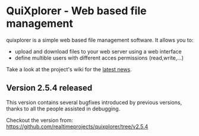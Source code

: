 QuiXplorer - Web based file management
======================================

quixplorer is a simple web based file management software. It allows you to:

- upload and download files to your web server using a web interface
- define multible users with different acces permissions (read,write,...)

Take a look at the project's wiki for the [latest news](https://github.com/realtimeprojects/quixplorer/wiki/News "quixplorer news").

Version 2.5.4 released
----------------------

This version contains several bugfixes introduced by previous versions,
thanks to all the people assisted in debugging.

Checkout the version from: https://github.com/realtimeprojects/quixplorer/tree/v2.5.4
